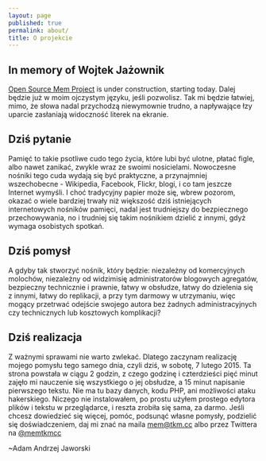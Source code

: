 ```yaml
---
layout: page
published: true
permalink: about/
title: O projekcie
---
```


## In memory of Wojtek Jażownik
[Open Source Mem Project](https://github.com/memtkmcc/starter "Mem Project") is under construction, starting today. Dalej będzie już w moim ojczystym języku, jeśli pozwolisz. Tak mi będzie łatwiej, mimo, że słowa nadal przychodzą niewymownie trudno, a napływające łzy uparcie zasłaniają widoczność literek na ekranie.

## Dziś pytanie
Pamięć to takie psotliwe cudo tego życia, które lubi być ulotne, płatać figle, albo nawet zanikać, zwykle wraz ze swoimi nosicielami. Nowoczesne nośniki tego cuda wydają się być praktyczne, a przynajmniej wszechobecne - Wikipedia, Facebook, Flickr, blogi, i co tam jeszcze Internet wymyśli. I choć tradycyjny papier może się, wbrew pozorom, okazać o wiele bardziej trwały niż większość dziś istniejących internetowych nośników pamięci, nadal jest trudniejszy do bezpiecznego przechowywania, no i trudniej się takim nośnikiem dzielić z innymi, gdyż wymaga osobistych spotkań.

## Dziś pomysł
A gdyby tak stworzyć nośnik, który będzie: niezależny od komercyjnych molochów, niezależny od widzimisię administratorów blogowych agregatów, bezpieczny technicznie i prawnie, łatwy w obsłudze, łatwy do dzielenia się z innymi, łatwy do replikacji, a przy tym darmowy w utrzymaniu, więc mogący przetrwać odejście swojego autora bez żadnych administracyjnych czy technicznych lub kosztowych komplikacji?

## Dziś realizacja
Z ważnymi sprawami nie warto zwlekać. Dlatego zaczynam realizację mojego pomysłu tego samego dnia, czyli dziś, w sobotę, 7 lutego 2015. Ta strona powstała w ciągu 2 godzin, z czego godzinę i czterdzieści pięć minut zajęło mi nauczenie się wszystkiego o jej obsłudze, a 15 minut napisanie pierwszego tekstu. Nie ma tu bazy danych, kodu PHP, ani możliwości ataku hakerskiego. Niczego nie instalowałem, po prostu użyłem prostego edytora plików i tekstu w przeglądarce, i reszta zrobiła się sama, za darmo. Jeśli chcesz dowiedzieć się więcej, pomóc, podsunąć własne pomysły, podzielić się doświadczeniem, daj mi znać na maila [mem@tkm.cc](mailto:mem@tkm.cc "email") albo przez Twittera na [@memtkmcc](https://twitter.com/memtkmcc "Mem Project")

~Adam Andrzej Jaworski